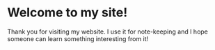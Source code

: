 # Welcome to my site!

Thank you for visiting my website. I use it for note-keeping and I hope someone can learn something interesting from it!

